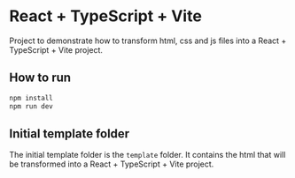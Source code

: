 # React + TypeScript + Vite

Project to demonstrate how to transform html, css and js files into a React + TypeScript + Vite project.

## How to run

```bash
npm install
npm run dev
```

## Initial template folder

The initial template folder is the `template` folder. It contains the html that will be transformed into a React + TypeScript + Vite project.
